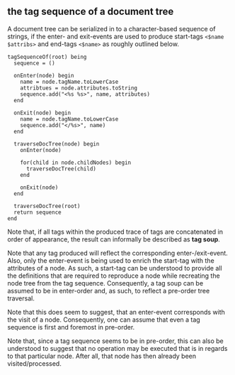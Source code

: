 
<!-- ======================================================================= -->
## the tag sequence of a document tree

A document tree can be serialized in to a character-based sequence of strings,
if the enter- and exit-events are used to produce start-tags `<$name $attribs>`
and end-tags `<$name>` as roughly outlined below.

```
tagSequenceOf(root) being
  sequence = ()

  onEnter(node) begin
    name = node.tagName.toLowerCase
    attribtues = node.attributes.toString
    sequence.add("<%s %s>", name, attributes)
  end

  onExit(node) begin
    name = node.tagName.toLowerCase
    sequence.add("</%s>", name)
  end

  traverseDocTree(node) begin
    onEnter(node)

    for(child in node.childNodes) begin
      traverseDocTree(child)
    end

    onExit(node)
  end

  traverseDocTree(root)
  return sequence
end
```

Note that, if all tags within the produced trace of tags are concatenated in
order of appearance, the result can informally be described as **tag soup**.

Note that any tag produced will reflect the corresponding enter-/exit-event.
Also, only the enter-event is being used to enrich the start-tag with the
attributes of a node. As such, a start-tag can be understood to provide all
the definitions that are required to reproduce a node while recreating the
node tree from the tag sequence. Consequently, a tag soup can be assumed to
be in enter-order and, as such, to reflect a pre-order tree traversal.

Note that this does seem to suggest, that an enter-event corresponds with the
visit of a node. Consequently, one can assume that even a tag sequence is first
and foremost in pre-order.

Note that, since a tag sequence seems to be in pre-order, this can also be
understood to suggest that no operation may be executed that is in regards
to that particular node. After all, that node has then already been
visited/processed.
